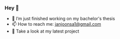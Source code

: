 ### Hey 👋

- 🔭 I’m just finished working on my bachelor's thesis
- 📫 How to reach me: janjoonsa1@gmail.com
- 👀 Take a look at my latest project


